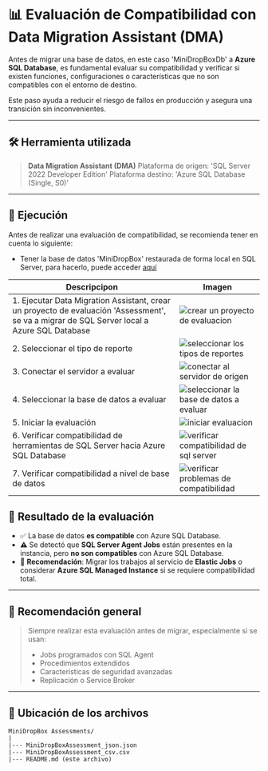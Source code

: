 # 📊 Evaluación de Compatibilidad con Data Migration Assistant (DMA)

Antes de migrar una base de datos, en este caso 'MiniDropBoxDb' a **Azure SQL Database**, es fundamental evaluar su compatibilidad y verificar si existen funciones, configuraciones o características que no son compatibles con el entorno de destino.

Este paso ayuda a reducir el riesgo de fallos en producción y asegura una transición sin inconvenientes.

---

## 🛠️ Herramienta utilizada

> **Data Migration Assistant (DMA)**
> Plataforma de origen: 'SQL Server 2022 Developer Edition'
> Plataforma destino: 'Azure SQL Database (Single, S0)'

---

## 🧪 Ejecución

Antes de realizar una evaluación de compatibilidad, se recomienda tener en cuenta lo siguiente:
- Tener la base de datos 'MiniDropBox' restaurada de forma local en SQL Server, para hacerlo, puede acceder <a href="https://github.com/JhonL2002/MiniDropBoxDBTools/tree/main/MiniDropBox%20Restore">aquí</a>

| **Descripcipon** | **Imagen** |
| ---------------- | ---------- |
| 1. Ejecutar Data Migration Assistant, crear un proyecto de evaluación 'Assessment', se va a migrar de SQL Server local a Azure SQL Database | ![crear un proyecto de evaluacion](https://github.com/user-attachments/assets/27eafbc6-f774-405e-8d60-0e0b16b685f7) |
| 2. Seleccionar el tipo de reporte |  ![seleccionar los tipos de reportes](https://github.com/user-attachments/assets/9dfc7f15-9364-449d-85ea-4d9df52ed496) |
| 3. Conectar el servidor a evaluar | ![conectar al servidor de origen](https://github.com/user-attachments/assets/dc7dc79f-92ad-45df-b0b5-8262b02db02f) |
| 4. Seleccionar la base de datos a evaluar | ![seleccionar la base de datos a evaluar](https://github.com/user-attachments/assets/62b2ccbb-98b4-4c71-b123-d8e8b7f59a38) |
| 5. Iniciar la evaluación | ![iniciar evaluacion](https://github.com/user-attachments/assets/bf783cfb-3d08-438c-8187-b79fe25f0f5f) |
| 6. Verificar compatibilidad de herramientas de SQL Server hacia Azure SQL Database | ![verificar compatibilidad de sql server](https://github.com/user-attachments/assets/ea200be0-199a-4b0d-8edb-ffed1b0539e1) |
| 7. Verificar compatibilidad a nivel de base de datos | ![verificar problemas de compatibilidad](https://github.com/user-attachments/assets/10976ffe-8ff9-45c1-a03f-e35ac6da15a5) |

## 🧪 Resultado de la evaluación

- ✅ La base de datos **es compatible** con Azure SQL Database.
- ⚠️ Se detectó que **SQL Server Agent Jobs** están presentes en la instancia, pero **no son compatibles** con Azure SQL Database.
- 📌 **Recomendación**: Migrar los trabajos al servicio de **Elastic Jobs** o considerar **Azure SQL Managed Instance** si se requiere compatibilidad total.

---

## 📝 Recomendación general

> Siempre realizar esta evaluación antes de migrar, especialmente si se usan:
>
> - Jobs programados con SQL Agent
> - Procedimientos extendidos
> - Características de seguridad avanzadas
> - Replicación o Service Broker

---

## 📂 Ubicación de los archivos

```plaintext
MiniDropBox Assessments/
|
|--- MiniDropBoxAssessment_json.json
|--- MiniDropBoxAssessment_csv.csv
|--- README.md (este archivo)
```









